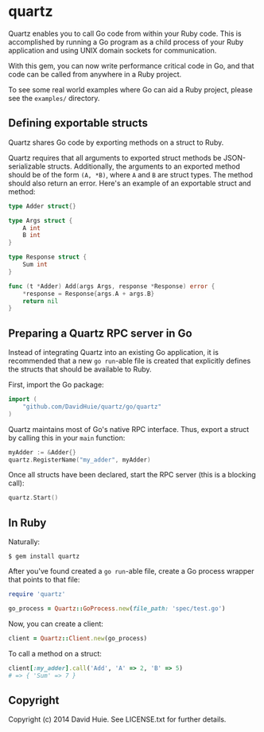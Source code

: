 # quartz

Quartz enables you to call Go code from within your
Ruby code. This is accomplished by running a Go program
as a child process of your Ruby application and using UNIX domain sockets
for communication.

With this gem, you can now write performance critical code in Go, and that
code can be called from anywhere in a Ruby project.

To see some real world examples where Go can aid a Ruby project, please see
the `examples/` directory.

## Defining exportable structs

Quartz shares Go code by exporting methods on a struct to Ruby.

Quartz requires that all arguments to exported struct methods be JSON-serializable
structs. Additionally, the arguments to an exported method should be of the form
`(A, *B)`, where `A` and `B` are struct types. The method should also return an error.
Here's an example of an exportable struct and method:

```go
type Adder struct{}

type Args struct {
	A int
	B int
}

type Response struct {
	Sum int
}

func (t *Adder) Add(args Args, response *Response) error {
	*response = Response{args.A + args.B}
	return nil
}
```

## Preparing a Quartz RPC server in Go

Instead of integrating Quartz into an existing Go application,
it is recommended that a new `go run`-able file is created
that explicitly defines the structs that should be available
to Ruby.

First, import the Go package:

```go
import (
	"github.com/DavidHuie/quartz/go/quartz"
)
```

Quartz maintains most of Go's native RPC interface. Thus, export a struct
by calling this in your `main` function:

```go
myAdder := &Adder{}
quartz.RegisterName("my_adder", myAdder)
```

Once all structs have been declared, start the RPC server (this is a blocking call):

```go
quartz.Start()
```

## In Ruby

Naturally:

```shell
$ gem install quartz
```

After you've found created a `go run`-able file, create a Go process wrapper that
points to that file:

```ruby
require 'quartz'

go_process = Quartz::GoProcess.new(file_path: 'spec/test.go')
```

Now, you can create a client:

```ruby
client = Quartz::Client.new(go_process)
```

To call a method on a struct:

```ruby
client[:my_adder].call('Add', 'A' => 2, 'B' => 5)
# => { 'Sum' => 7 }
```

## Copyright

Copyright (c) 2014 David Huie. See LICENSE.txt for further details.
